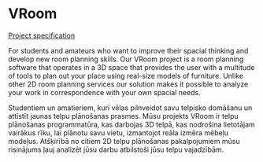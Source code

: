 # VRoom
[Project specification](https://docs.google.com/document/d/1-On-OeFk_5feTsM-LLgGgthi8lnObp0RSCXrmtHIgnU/edit?usp=sharing)

For students and amateurs who want to improve their spacial thinking and develop new room planning skills. Our VRoom project is a room planning software that operates in a 3D space that provides the user with a multitude of tools to plan out your place using real-size models of furniture. Unlike other 2D room planning services our solution makes it possible to analyze your work in correspondence with your own spacial needs.

Studentiem un amatieriem, kuri vēlas pilnveidot savu telpisko domāšanu un attīstīt jaunas telpu plānošanas prasmes. Mūsu projekts VRoom ir telpu plānošanas programmatūra, kas darbojas 3D telpā, kas nodrošina lietotājam vairākus rīku, lai plānotu savu vietu, izmantojot reāla izmēra mēbeļu modeļus. Atšķirībā no citiem 2D telpu plānošanas pakalpojumiem mūsu risinājums ļauj analizēt jūsu darbu atbilstoši jūsu telpu vajadzībām.

